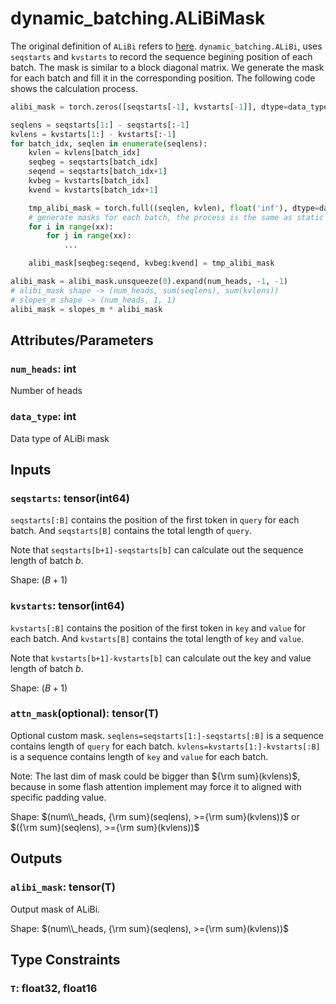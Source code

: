 
# dynamic_batching.ALiBiMask

The original definition of `ALiBi` refers to [here](../ALiBi.md).
`dynamic_batching.ALiBi`, uses `seqstarts` and `kvstarts` to record the sequence begining position of each batch. The mask is similar to a block diagonal matrix. We generate the mask for each batch and fill it in the corresponding position. The following code shows the calculation process.

```python
alibi_mask = torch.zeros([seqstarts[-1], kvstarts[-1]], dtype=data_type)

seqlens = seqstarts[1:] - seqstarts[:-1]
kvlens = kvstarts[1:] - kvstarts[:-1]
for batch_idx, seqlen in enumerate(seqlens):
    kvlen = kvlens[batch_idx]
    seqbeg = seqstarts[batch_idx]
    seqend = seqstarts[batch_idx+1]
    kvbeg = kvstarts[batch_idx]
    kvend = kvstarts[batch_idx+1]

    tmp_alibi_mask = torch.full((seqlen, kvlen), float('inf'), dtype=data_type)
    # generate masks for each batch, the process is the same as static batch alibi
    for i in range(xx):
        for j in range(xx):
            ...

    alibi_mask[seqbeg:seqend, kvbeg:kvend] = tmp_alibi_mask

alibi_mask = alibi_mask.unsqueeze(0).expand(num_heads, -1, -1)
# alibi_mask shape -> (num_heads, sum(seqlens), sum(kvlens))
# slopes_m shape -> (num_heads, 1, 1)
alibi_mask = slopes_m * alibi_mask
```
## Attributes/Parameters

### `num_heads`: int

Number of heads

### `data_type`: int

Data type of ALiBi mask

## Inputs

### `seqstarts`: tensor(int64)

`seqstarts[:B]` contains the position of the first token in `query` for each batch. And `seqstarts[B]` contains the total length of `query`.

Note that `seqstarts[b+1]-seqstarts[b]` can calculate out the sequence length of batch $b$.

Shape: $(B+1)$

### `kvstarts`: tensor(int64)

`kvstarts[:B]` contains the position of the first token in `key` and `value` for each batch. And `kvstarts[B]` contains the total length of `key` and `value`.

Note that `kvstarts[b+1]-kvstarts[b]` can calculate out the key and value length of batch $b$.

Shape: $(B+1)$

### `attn_mask`(optional): tensor(T)

Optional custom mask.
`seqlens=seqstarts[1:]-seqstarts[:B]` is a sequence contains length of `query` for each batch.
`kvlens=kvstarts[1:]-kvstarts[:B]` is a sequence contains length of `key` and `value` for each batch.

Note: The last dim of mask could be bigger than ${\rm sum}(kvlens)$, because in some flash attention implement may force it to aligned with specific padding value.

Shape: $(num\\_heads, {\rm sum}(seqlens), >={\rm sum}(kvlens))$ or $({\rm sum}(seqlens), >={\rm sum}(kvlens))$

## Outputs

### `alibi_mask`: tensor(T)

Output mask of ALiBi.

Shape: $(num\\_heads, {\rm sum}(seqlens), >={\rm sum}(kvlens))$ 
## Type Constraints

### `T`: float32, float16
